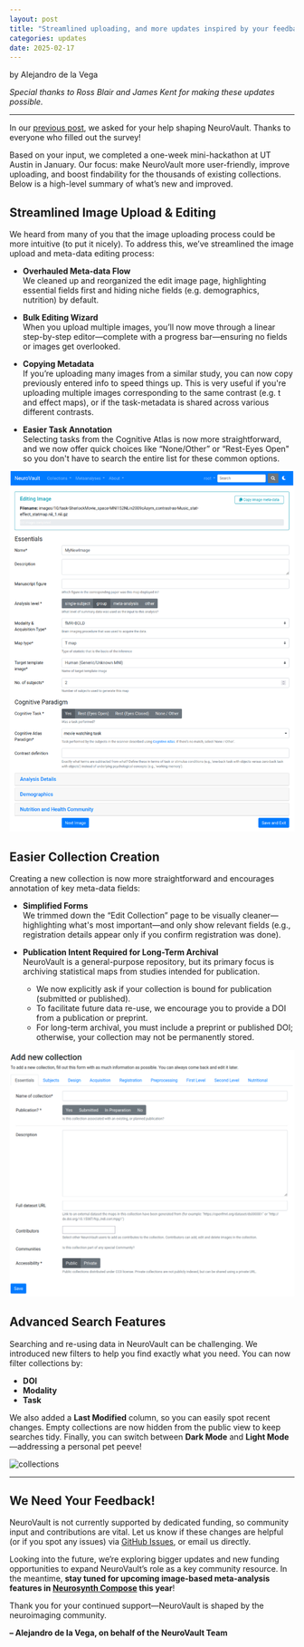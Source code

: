 ```yaml
---
layout: post
title: "Streamlined uploading, and more updates inspired by your feedback"
categories: updates
date: 2025-02-17
---
```


by Alejandro de la Vega

*Special thanks to Ross Blair and James Kent for making these updates possible.*

---

In our [previous post](https://neurovault.github.io/updates/2024/03/07/decade.html), we asked for your help shaping NeuroVault. Thanks to everyone who filled out the survey!  

Based on your input, we completed a one-week mini-hackathon at UT Austin in January. Our focus: make NeuroVault more user-friendly, improve uploading, and boost findability for the thousands of existing collections. Below is a high-level summary of what’s new and improved.


## Streamlined Image Upload & Editing

We heard from many of you that the image uploading process could be more intuitive (to put it nicely). To address this, we’ve streamlined the image upload and meta-data editing process:

- **Overhauled Meta-data Flow**  
  We cleaned up and reorganized the edit image page, highlighting essential fields first and hiding niche fields (e.g. demographics, nutrition) by default.

- **Bulk Editing Wizard**  
  When you upload multiple images, you’ll now move through a linear step-by-step editor—complete with a progress bar—ensuring no fields or images get overlooked.

- **Copying Metadata**  
  If you’re uploading many images from a similar study, you can now copy previously entered info to speed things up. This is very useful if you're uploading multiple images corresponding to the same contrast (e.g. t and effect maps), or if the task-metadata is shared across various different contrasts.

- **Easier Task Annotation**  
  Selecting tasks from the Cognitive Atlas is now more straightforward, and we now offer quick choices like “None/Other” or “Rest-Eyes Open" so you don't have to search the entire list for these common options.

![upload_images](../images/feb2025_updates_image_edit.png)

## Easier Collection Creation

Creating a new collection is now more straightforward and encourages annotation of key meta-data fields:

- **Simplified Forms**  
  We trimmed down the “Edit Collection” page to be visually cleaner—highlighting what's most important—and only show relevant fields (e.g., registration details appear only if you confirm registration was done).

- **Publication Intent Required for Long-Term Archival**  
  NeuroVault is a general-purpose repository, but its primary focus is archiving statistical maps from studies intended for publication.  
  - We now explicitly ask if your collection is bound for publication (submitted or published).  
  - To facilitate future data re-use, we encourage you to provide a DOI from a publication or preprint.  
  - For long-term archival, you must include a preprint or published DOI; otherwise, your collection may not be permanently stored.

![upload_collection](../images/feb2025_upload_collection.png)


## Advanced Search Features

Searching and re-using data in NeuroVault can be challenging. We introduced new filters to help you find exactly what you need. You can now filter collections by:

- **DOI**  
- **Modality**  
- **Task**

We also added a **Last Modified** column, so you can easily spot recent changes. Empty collections are now hidden from the public view to keep searches tidy. Finally, you can switch between **Dark Mode** and **Light Mode**—addressing a personal pet peeve!

![collections]('../images/feb2025_collections.png')

---

## We Need Your Feedback!

NeuroVault is not currently supported by dedicated funding, so community input and contributions are vital. Let us know if these changes are helpful (or if you spot any issues) via [GitHub Issues](https://github.com/NeuroVault/NeuroVault/issues), or email us directly.

Looking into the future, we’re exploring bigger updates and new funding opportunities to expand NeuroVault’s role as a key community resource. In the meantime, **stay tuned for upcoming image-based meta-analysis features in [Neurosynth Compose](compose.neurosynth.org) this year**!

Thank you for your continued support—NeuroVault is shaped by the neuroimaging community.

**– Alejandro de la Vega, on behalf of the NeuroVault Team**  
